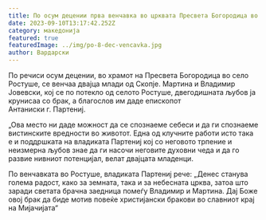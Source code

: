 ```yaml
---
title: По осум децении прва венчавка во црквата Пресвета Богородица во село Ростуше
date: 2023-09-10T13:17:42.252Z
category: македонија
featured: true
featuredImage: ../img/po-8-dec-vencavka.jpg
author: Вардарски
---
```

<!--StartFragment-->

По речиси осум децении, во храмот на Пресвета Богородица во село Ростуше, се венчаа двајца млади од Скопје. Мартина и Владимир Јовевски, кој се по потекло од селото Ростуше, двегодишната љубов ја крунисаа со брак, а благослов им даде епископот Антаниски г. Партениј.



<!--EndFragment--><!--StartFragment-->

„Ова место ни даде можност да се спознаеме себеси и да ги спознаеме вистинските вредности во животот. Една од клучните работи исто така е и поддршката на владиката Партениј кој со неговото трпение и неизмерна љубов знае да ги насочи неговите духовни чеда и да го развие нивниот потенцијал, велат двајцата младенци.



<!--EndFragment--><!--StartFragment-->

По венчавката во Ростуше, владиката Партениј рече: „Денес станува голема радост, како за земната, така и за небесната црква, затоа што заради светата брачна заедница помеѓу Владимир и Мартина. Дај Боже овој брак да биде мотив повеќе христијански бракови во славниот крај на Мијачијата“



<!--EndFragment-->